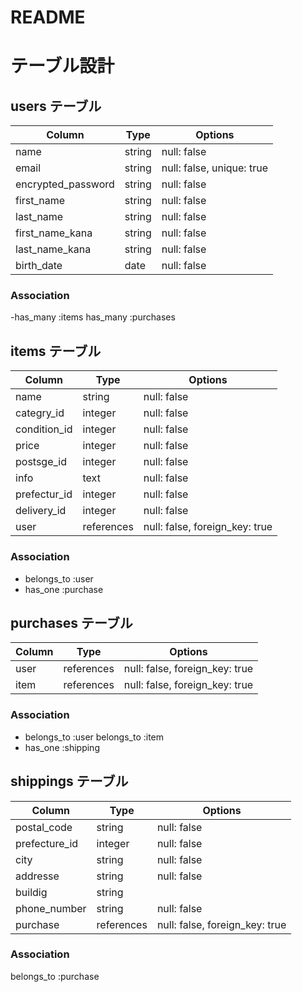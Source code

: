 # README

# テーブル設計

## users テーブル

| Column             | Type   | Options     |
| ------------------ | ------ | ----------- |
| name               | string | null: false |
| email              | string | null: false, unique: true|
| encrypted_password | string | null: false |
| first_name         | string | null: false |
| last_name          | string | null: false |
| first_name_kana    | string | null: false |
| last_name_kana     | string | null: false |
| birth_date         | date   | null: false |

### Association

 -has_many :items
  has_many :purchases

## items テーブル

| Column     | Type   | Options     |
| --------   | ------ | ----------- |
| name       | string | null: false |
| categry_id | integer | null: false |
| condition_id | integer | null: false |
| price      | integer | null: false |
| postsge_id | integer | null: false |
| info       | text | null: false |
| prefectur_id | integer | null: false |
| delivery_id  | integer | null: false |
| user      | references | null: false, foreign_key: true |


### Association

- belongs_to :user
- has_one :purchase

## purchases テーブル

| Column | Type       | Options                        |
| ------ | ---------- | ------------------------------ |
| user   | references | null: false, foreign_key: true |
| item   | references | null: false, foreign_key: true |

### Association

- belongs_to :user
  belongs_to :item
- has_one :shipping
  

## shippings テーブル

| Column      |    Type    | Options                        |
| -------     | ---------- | ------------------------------ |
| postal_code | string     | null: false                    |
| prefecture_id | integer   | null: false                    |
| city        | string     | null: false                    |
| addresse    | string     | null: false                    |
| buildig     | string     |                                |
| phone_number | string    | null: false                    |
| purchase    | references | null: false, foreign_key: true |

### Association

belongs_to :purchase
